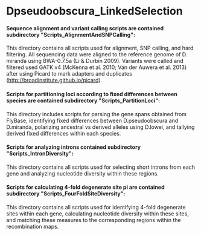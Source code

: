 # Dpseudoobscura_LinkedSelection

#### Sequence alignment and variant calling scripts are contained subdirectory "Scripts_AlignmentAndSNPCalling":
This directory contains all scripts used for alignment, SNP calling, and hard filtering. All sequencing data were aligned to the reference genome of D. miranda using BWA-0.7.5a (Li & Durbin 2009). Variants were called and filtered used GATK v4 (McKenna et al. 2010; Van der Auwera et al. 2013) after using Picard to mark adapters and duplicates (http://broadinstitute.github.io/picard).

#### Scripts for partitioning loci according to fixed differences between species are contained subdirectory "Scripts_PartitionLoci":
This directory includes scripts for parsing the gene spans obtained from FlyBase, identifying fixed differences between D.pseudoobscura and D.miranda, polarizing ancestral vs derived alleles using D.lowei, and tallying derived fixed differences within each species.

#### Scripts for analyzing introns contained subdirectory "Scripts_IntronDiversity":
This directory contains all scripts used for selecting short introns from each gene and analyzing nucleotide diversity within these regions.

#### Scripts for calculating 4-fold degenerate site pi are contained subdirectory "Scripts_FourFoldSiteDiversity":
This directory contains all scripts used for identifying 4-fold degenerate sites within each gene, calculating nucleotide diversity within these sites, and matching these measures to the corresponding regions within the recombination maps.
